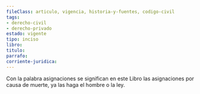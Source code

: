 ```yaml
---
fileClass: articulo, vigencia, historia-y-fuentes, codigo-civil
tags:
- derecho-civil
- derecho-privado
estado: vigente
tipo: inciso
libro:
titulo:
parrafo:
corriente-juridica:
---
```

Con la palabra asignaciones se significan en este Libro las asignaciones por causa de muerte, ya las haga el hombre o la ley.